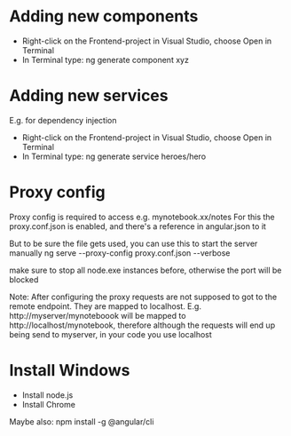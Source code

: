 # Adding new components
* Right-click on the Frontend-project in Visual Studio, choose Open in Terminal
* In Terminal type: ng generate component xyz

# Adding new services
E.g. for dependency injection
* Right-click on the Frontend-project in Visual Studio, choose Open in Terminal
* In Terminal type: ng generate service heroes/hero

# Proxy config
Proxy config is required to access e.g. mynotebook.xx/notes
For this the proxy.conf.json is enabled, and there's a reference in angular.json to it

But to be sure the file gets used, you can use this to start the server manually
ng serve --proxy-config proxy.conf.json --verbose

make sure to stop all node.exe instances before, otherwise the port will be blocked

Note: After configuring the proxy requests are not supposed to got to the remote endpoint. They are mapped
to localhost. E.g. http://myserver/mynoteboook will be mapped to http://localhost/mynotebook, therefore
although the requests will end up being send to myserver, in your code you use localhost

# Install Windows
* Install node.js
* Install Chrome

Maybe also:  npm install -g @angular/cli
